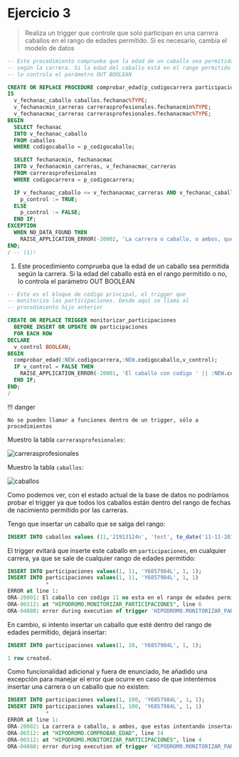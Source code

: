 # Ejercicio 3

> Realiza un trigger que controle que solo participan en una carrera caballos en el rango de edades permitido. Si es necesario, cambia el modelo de datos

```sql
-- Este procedimiento comprueba que la edad de un caballo sea permitida
-- según la carrera. Si la edad del caballo está en el rango permitido o no,
-- lo controla el parámetro OUT BOOLEAN

CREATE OR REPLACE PROCEDURE comprobar_edad(p_codigocarrera participaciones.codigocarrera%TYPE, p_codigocaballo participaciones.codigocaballo%TYPE, p_control OUT BOOLEAN)
IS
  v_fechanac_caballo caballos.fechanac%TYPE;
  v_fechanacmin_carreras carrerasprofesionales.fechanacmin%TYPE;
  v_fechanacmac_carreras carrerasprofesionales.fechanacmac%TYPE;
BEGIN
  SELECT fechanac
  INTO v_fechanac_caballo
  FROM caballos
  WHERE codigocaballo = p_codigocaballo;

  SELECT fechanacmin, fechanacmac
  INTO v_fechanacmin_carreras, v_fechanacmac_carreras
  FROM carrerasprofesionales
  WHERE codigocarrera = p_codigocarrera;

  IF v_fechanac_caballo <= v_fechanacmac_carreras AND v_fechanac_caballo >= v_fechanacmin_carreras THEN
    p_control := TRUE;
  ELSE
    p_control := FALSE;
  END IF;
EXCEPTION
  WHEN NO_DATA_FOUND THEN
    RAISE_APPLICATION_ERROR(-20002, 'La carrera o caballo, o ambos, que estas intentando insertar no existen');
END;
/ -- (1)!
```

1. Este procedimiento comprueba que la edad de un caballo sea permitida según la carrera. Si la edad del caballo está en el rango permitido o no, lo controla el parámetro OUT BOOLEAN

```sql
-- Este es el bloque de código principal, el trigger que
-- monitoriza las participaciones. Desde aquí se llama al 
-- procedimiento hijo anterior

CREATE OR REPLACE TRIGGER monitorizar_participaciones
  BEFORE INSERT OR UPDATE ON participaciones
  FOR EACH ROW
DECLARE
  v_control BOOLEAN;
BEGIN
  comprobar_edad(:NEW.codigocarrera,:NEW.codigocaballo,v_control);
  IF v_control = FALSE THEN
    RAISE_APPLICATION_ERROR(-20001, 'El caballo con codigo ' || :NEW.codigocaballo || ' no esta en el rango de edades permitido para la carrera ' || :NEW.codigocarrera);
  END IF;
END;
/
```

!!! danger

    No se pueden llamar a funciones dentro de un trigger, sólo a procedimientos

Muestro la tabla `carrerasprofesionales`:

![carrerasprofesionales](https://i.imgur.com/S7S8wL8.png)

Muestro la tabla `caballos`:

![caballos](https://i.imgur.com/ii3xDhq.png)

Como podemos ver, con el estado actual de la base de datos no podríamos probar el trigger ya que todos los caballos están dentro del rango de fechas de nacimiento permitido por las carreras.

Tengo que insertar un caballo que se salga del rango:

```sql
INSERT INTO caballos values (11,'21913124n', 'test', to_date('11-11-2015', 'DD-MM-YYYY'), 'test' );
```

El trigger evitará que inserte este caballo en `participaciones`, en cualquier carrera, ya que se sale de cualquier rango de edades permitido:

```sql
INSERT INTO participaciones values(1, 11, 'Y6857984L', 1, 1);
INSERT INTO participaciones values(1, 11, 'Y6857984L', 1, 1)
            *
ERROR at line 1:
ORA-20001: El caballo con codigo 11 no esta en el rango de edades permitido para la carrera 1
ORA-06512: at "HIPODROMO.MONITORIZAR_PARTICIPACIONES", line 6
ORA-04088: error during execution of trigger 'HIPODROMO.MONITORIZAR_PARTICIPACIONES'
```

En cambio, si intento insertar un caballo que esté dentro del rango de edades permitido, dejará insertar:

```sql
INSERT INTO participaciones values(1, 10, 'Y6857984L', 1, 1);

1 row created.
```

Como funcionalidad adicional y fuera de enunciado, he añadido una excepción para manejar el error que ocurre en caso de que intentemos insertar una carrera o un caballo que no existen:

```sql
INSERT INTO participaciones values(1, 100, 'Y6857984L', 1, 1);
INSERT INTO participaciones values(1, 100, 'Y6857984L', 1, 1)
            *
ERROR at line 1:
ORA-20002: La carrera o caballo, o ambos, que estas intentando insertar no existen
ORA-06512: at "HIPODROMO.COMPROBAR_EDAD", line 24
ORA-06512: at "HIPODROMO.MONITORIZAR_PARTICIPACIONES", line 4
ORA-04088: error during execution of trigger 'HIPODROMO.MONITORIZAR_PARTICIPACIONES'
```
